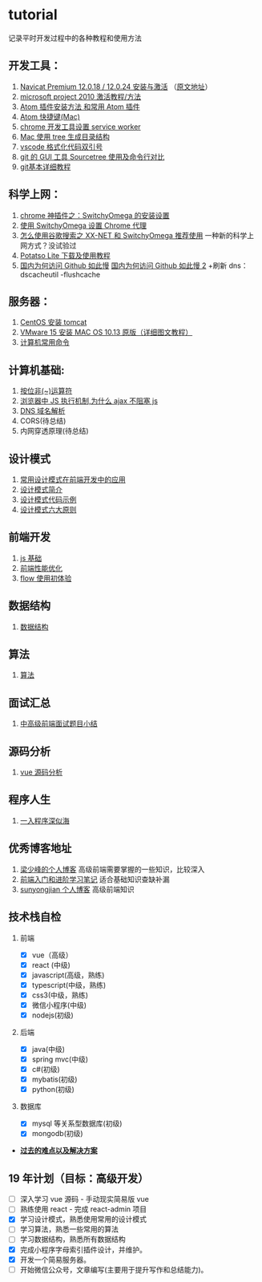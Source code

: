 # tutorial

记录平时开发过程中的各种教程和使用方法

## 开发工具：

1. [Navicat Premium 12.0.18 / 12.0.24 安装与激活](./database/Navicat安装与激活.md) （[原文地址](https://www.jianshu.com/p/42a33b0dda9c "https://www.jianshu.com/p/42a33b0dda9c")）
2. [microsoft project 2010 激活教程/方法](https://jingyan.baidu.com/article/27fa73265206c446f9271f42.html)
3. [Atom 插件安装方法 和常用 Atom 插件](https://www.jianshu.com/p/d199561d3c31)
4. [Atom 快捷键(Mac)](http://www.rainyleo.com/2016/08/13/快捷键/)
5. [chrome 开发工具设置 service worker](https://developers.google.com/web/fundamentals/primers/service-workers/lifecycle#update_on_reload)
6. [Mac 使用 tree 生成目录结构](https://blog.csdn.net/qq673318522/article/details/53713903)
7. [vscode 格式化代码双引号](https://blog.csdn.net/grepets/article/details/88553606)
8. [git 的 GUI 工具 Sourcetree 使用及命令行对比](https://juejin.im/post/5b4d66125188251ace75ba27)
9. [git基本详细教程](http://www.codeceo.com/article/git-usage.html)

## 科学上网：

1. [chrome 神插件之：SwitchyOmega 的安装设置](https://www.cnblogs.com/LyndonMario/p/9326176.html)
2. [使用 SwitchyOmega 设置 Chrome 代理](https://blog.csdn.net/qq_31851531/article/details/78410146)
3. [怎么使用谷歌搜索之 XX-NET 和 SwitchyOmega 推荐使用](https://blog.csdn.net/csuzhaoqinghui/article/details/53391848) 一种新的科学上网方式？没试验过
4. [Potatso Lite 下载及使用教程](https://ssr.tools/125)
5. [国内为何访问 Github 如此慢](https://www.wangmaoxian.com/201808/%E5%9B%BD%E5%86%85%E4%B8%BA%E4%BD%95%E8%AE%BF%E9%97%AEGithub%E5%A6%82%E6%AD%A4%E6%85%A2/) [国内为何访问 Github 如此慢 2](https://juejin.im/post/5c42f94551882525a94e2945) +刷新 dns：dscacheutil -flushcache

## 服务器：

1. [CentOS 安装 tomcat](https://linuxize.com/post/how-to-install-tomcat-9-on-centos-7/)
2. [VMware 15 安装 MAC OS 10.13 原版（详细图文教程）](https://blog.csdn.net/ztx114/article/details/86133295)
3. [计算机常用命令](https://github.com/petsgre/tutorial/blob/master/notes/command.md)

## 计算机基础:

1. [按位非(~)运算符](https://www.cnblogs.com/moqiutao/p/6275483.html)
2. [浏览器中 JS 执行机制,为什么 ajax 不阻塞 js](https://juejin.im/post/5b0e84d0f265da08c86fa580)
3. [DNS 域名解析](https://juejin.im/entry/599109d46fb9a03c4c270f82)
4. CORS(待总结)
5. 内网穿透原理(待总结)

## 设计模式

1. [常用设计模式在前端开发中的应用](https://zhuanlan.zhihu.com/p/41423006)
2. [设计模式简介](https://www.runoob.com/design-pattern/design-pattern-intro.html)
3. [设计模式代码示例](./design_patterns)
4. [设计模式六大原则](http://www.uml.org.cn/sjms/201211023.asp)

## 前端开发

1. [js 基础](./前端开发)
2. [前端性能优化](./前端开发/前端性能优化.md)
3. [flow 使用初体验](https://github.com/petsgre/flow)

## 数据结构

1. [数据结构](./数据结构)

## 算法

1. [算法](./算法)

## 面试汇总

1. [中高级前端面试题目小结](https://www.cnblogs.com/lguow/articles/9232577.html)

## 源码分析

1. [vue 源码分析](./源码分析/vue)

## 程序人生

1. [一入程序深似海](./程序人生/5.22.md)

## 优秀博客地址

1. [梁少峰的个人博客](https://github.com/youngwind/blog) 高级前端需要掌握的一些知识，比较深入
2. [前端入门和进阶学习笔记](https://github.com/qianguyihao/Web) 适合基础知识查缺补漏
3. [sunyongjian 个人博客](https://github.com/sunyongjian/blog) 高级前端知识

## 技术栈自检

1. 前端

   - [x] vue（高级）
   - [x] react (中级)
   - [x] javascript(高级，熟练)
   - [x] typescript(中级，熟练)
   - [x] css3(中级，熟练)
   - [x] 微信小程序(中级)
   - [x] nodejs(初级)

2. 后端

   - [x] java(中级)
   - [x] spring mvc(中级)
   - [x] c#(初级)
   - [x] mybatis(初级)
   - [x] python(初级)
   
3. 数据库

   - [x] mysql 等关系型数据库(初级)
   - [x] mongodb(初级)

- [**过去的难点以及解决方案**](./项目难点及解决方案/README.md)

## 19 年计划（目标：高级开发）

- [ ] 深入学习 vue 源码 - 手动现实简易版 vue
- [ ] 熟练使用 react - 完成 react-admin 项目
- [x] 学习设计模式，熟悉使用常用的设计模式
- [ ] 学习算法，熟悉一些常用的算法
- [ ] 学习数据结构，熟悉所有数据结构
- [x] 完成小程序字母索引插件设计，并维护。
- [x] 开发一个简易服务器。
- [ ] 开始微信公众号，文章编写(主要用于提升写作和总结能力)。
